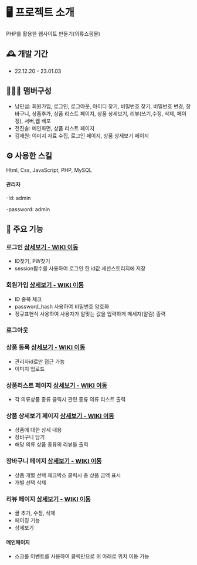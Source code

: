 # 🖥️ 프로젝트 소개
PHP를 활용한 웹사이트 만들기(의류쇼핑몰)
<br>

## 🕰️ 개발 기간
* 22.12.20 - 23.01.03

## 🧑‍🤝‍🧑 맴버구성
 - 남민섭: 회원가입, 로그인, 로그아웃, 아이디 찾기, 비밀번호 찾기, 비밀번호 변경, 장바구니, 상품추가, 상품 리스트 페이지, 상품 상세보기, 리뷰(쓰기,수정, 삭제, 페이징), 서버,웹 배포
 - 전진솔: 메인화면, 상품 리스트 페이지
 - 김재원: 이미지 자료 수집, 로그인 페이지, 상품 상세보기 페이지 

## ⚙️ 사용한 스킬
Html, Css, JavaScript, PHP, MySQL

#### 관리자
-Id: admin

-password: admin

## 📌 주요 기능
### 로그인 <a href="https://github.com/namminimi/ice-cream/wiki/%EA%B8%B0%EB%8A%A5-%EC%86%8C%EA%B0%9C2(%EB%A1%9C%EA%B7%B8%EC%9D%B8)" >상세보기 - WIKI 이동</a>
- ID찾기, PW찾기
- session함수를 사용하여 로그인 한 id값 세션스토리지에 저장

### 회원가입 <a href="https://github.com/namminimi/shopping/wiki/%EA%B8%B0%EB%8A%A5-%EC%86%8C%EA%B0%9C1(%ED%9A%8C%EC%9B%90%EA%B0%80%EC%9E%85)" >상세보기 - WIKI 이동</a>
- ID 중복 체크
- password_hash 사용하여 비밀번호 암호화
- 정규표현식 사용하여 사용자가 알맞는 값을 입력하게 메세지(알림) 출력

### 로그아웃

### 상품 등록 <a href="https://github.com/namminimi/ice-cream/wiki/%EA%B8%B0%EB%8A%A5-%EC%86%8C%EA%B0%9C3(%EC%83%81%ED%92%88-%EB%93%B1%EB%A1%9D)" >상세보기 - WIKI 이동</a>
- 관리자id로만 접근 가능
- 이미지 업로드

### 상품리스트 페이지 <a href="https://github.com/namminimi/ice-cream/wiki/%EA%B8%B0%EB%8A%A5-%EC%86%8C%EA%B0%9C4(%EC%83%81%ED%92%88)" >상세보기 - WIKI 이동</a>
- 각 의류상품 종류 클릭시 관련 종류 의류 리스트 출력

### 상품 상세보기 페이지 <a href="https://github.com/namminimi/ice-cream/wiki/%EA%B8%B0%EB%8A%A5-%EC%86%8C%EA%B0%9C4(%EC%83%81%ED%92%88)#%EF%B8%8F-%EC%83%81%ED%92%88-%EC%83%81%EC%84%B8%EB%B3%B4%EA%B8%B0" >상세보기 - WIKI 이동</a>
- 상품에 대한 상세 내용
- 장바구니 담기
- 해당 의류 상품 종류의 리뷰들 출력

### 장바구니 페이지 <a href="https://github.com/namminimi/ice-cream/wiki/%EA%B8%B0%EB%8A%A5-%EC%86%8C%EA%B0%9C6(%EC%9E%A5%EB%B0%94%EA%B5%AC%EB%8B%88)" >상세보기 - WIKI 이동</a>
- 상품 개별 선택 체크박스 클릭시 총 상품 금액 표시
- 개별 선택 삭제

### 리뷰 페이지 <a href="https://github.com/namminimi/ice-cream/wiki/%EA%B8%B0%EB%8A%A5-%EC%86%8C%EA%B0%9C7(%EA%B3%B5%EC%A7%80%EC%82%AC%ED%95%AD)" >상세보기 - WIKI 이동</a>
- 글 추가, 수정, 삭제 
- 페이징 기능
- 상세보기

#### 메인페이지
- 스크롤 이벤트를 사용하여 클릭만으로 위 아래로 위치 이동 가능
